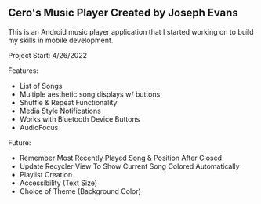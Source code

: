 Cero's Music Player
Created by Joseph Evans
-------

This is an Android music player application
that I started working on to build my skills
in mobile development.

Project Start: 4/26/2022

Features:

- List of Songs
- Multiple aesthetic song displays w/ buttons
- Shuffle & Repeat Functionality
- Media Style Notifications
- Works with Bluetooth Device Buttons
- AudioFocus

Future:
- Remember Most Recently Played Song & Position After Closed
- Update Recycler View To Show Current Song Colored Automatically
- Playlist Creation
- Accessibility (Text Size)
- Choice of Theme (Background Color)